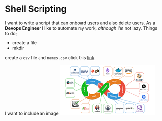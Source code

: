 # Shell Scripting

I want to write a script that can onboard users and also delete users.
As a **Devops Engineer** I like to automate my work, *although* I'm not lazy.
Things to do;
- create a file
- mkdir

create a `csv` file and `names.csv`
click this  [link](https://commonmark.org/help/)

I want to include an image ![devops](devops.png)

